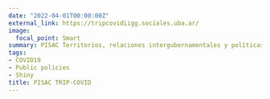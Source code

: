 ```yaml
---
date: "2022-04-01T00:00:00Z"
external_link: https://tripcovidiigg.sociales.uba.ar/
image:
  focal_point: Smart
summary: PISAC Territorios, relaciones intergubernamentales y políticas.
tags:
- COVID19
- Public policies
- Shiny
title: PISAC TRIP-COVID
---
```

